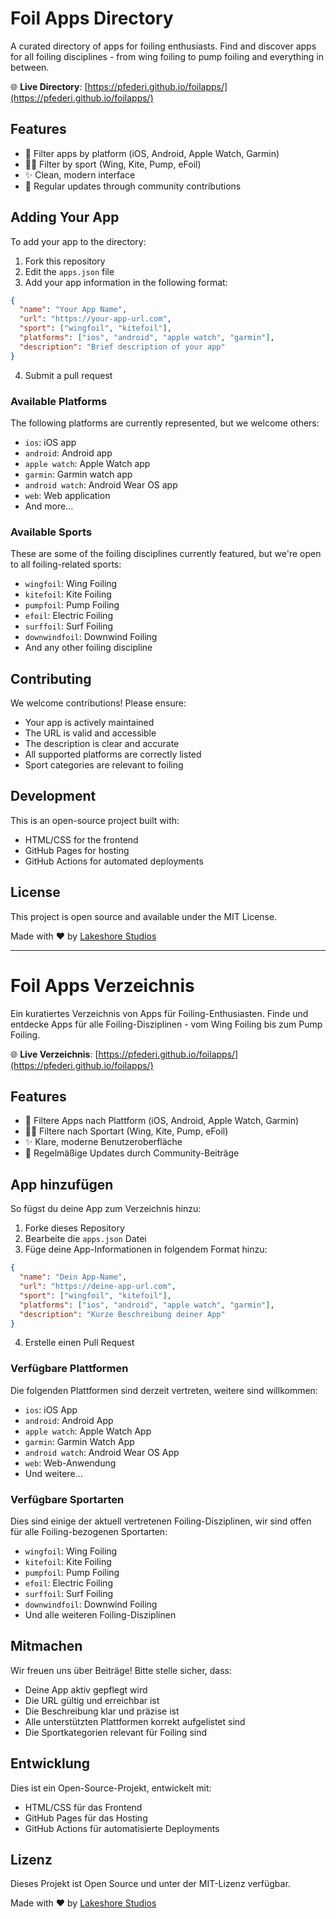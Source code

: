 # Foil Apps Directory

A curated directory of apps for foiling enthusiasts. Find and discover apps for all foiling disciplines - from wing foiling to pump foiling and everything in between.

🌐 **Live Directory**: [https://pfederi.github.io/foilapps/](https://pfederi.github.io/foilapps/)

## Features

- 📱 Filter apps by platform (iOS, Android, Apple Watch, Garmin)
- 🏄‍♂️ Filter by sport (Wing, Kite, Pump, eFoil)
- ✨ Clean, modern interface
- 🔄 Regular updates through community contributions

## Adding Your App

To add your app to the directory:

1. Fork this repository
2. Edit the `apps.json` file
3. Add your app information in the following format:
```json
{
  "name": "Your App Name",
  "url": "https://your-app-url.com",
  "sport": ["wingfoil", "kitefoil"],
  "platforms": ["ios", "android", "apple watch", "garmin"],
  "description": "Brief description of your app"
}
```
4. Submit a pull request

### Available Platforms
The following platforms are currently represented, but we welcome others:
- `ios`: iOS app
- `android`: Android app
- `apple watch`: Apple Watch app
- `garmin`: Garmin watch app
- `android watch`: Android Wear OS app
- `web`: Web application
- And more...

### Available Sports
These are some of the foiling disciplines currently featured, but we're open to all foiling-related sports:
- `wingfoil`: Wing Foiling
- `kitefoil`: Kite Foiling
- `pumpfoil`: Pump Foiling
- `efoil`: Electric Foiling
- `surffoil`: Surf Foiling
- `downwindfoil`: Downwind Foiling
- And any other foiling discipline

## Contributing

We welcome contributions! Please ensure:
- Your app is actively maintained
- The URL is valid and accessible
- The description is clear and accurate
- All supported platforms are correctly listed
- Sport categories are relevant to foiling

## Development

This is an open-source project built with:
- HTML/CSS for the frontend
- GitHub Pages for hosting
- GitHub Actions for automated deployments

## License

This project is open source and available under the MIT License.

Made with ❤️ by [Lakeshore Studios](https://lakeshorestudios.ch)

---

# Foil Apps Verzeichnis

Ein kuratiertes Verzeichnis von Apps für Foiling-Enthusiasten. Finde und entdecke Apps für alle Foiling-Disziplinen - vom Wing Foiling bis zum Pump Foiling.

🌐 **Live Verzeichnis**: [https://pfederi.github.io/foilapps/](https://pfederi.github.io/foilapps/)

## Features

- 📱 Filtere Apps nach Plattform (iOS, Android, Apple Watch, Garmin)
- 🏄‍♂️ Filtere nach Sportart (Wing, Kite, Pump, eFoil)
- ✨ Klare, moderne Benutzeroberfläche
- 🔄 Regelmäßige Updates durch Community-Beiträge

## App hinzufügen

So fügst du deine App zum Verzeichnis hinzu:

1. Forke dieses Repository
2. Bearbeite die `apps.json` Datei
3. Füge deine App-Informationen in folgendem Format hinzu:
```json
{
  "name": "Dein App-Name",
  "url": "https://deine-app-url.com",
  "sport": ["wingfoil", "kitefoil"],
  "platforms": ["ios", "android", "apple watch", "garmin"],
  "description": "Kurze Beschreibung deiner App"
}
```
4. Erstelle einen Pull Request

### Verfügbare Plattformen
Die folgenden Plattformen sind derzeit vertreten, weitere sind willkommen:
- `ios`: iOS App
- `android`: Android App
- `apple watch`: Apple Watch App
- `garmin`: Garmin Watch App
- `android watch`: Android Wear OS App
- `web`: Web-Anwendung
- Und weitere...

### Verfügbare Sportarten
Dies sind einige der aktuell vertretenen Foiling-Disziplinen, wir sind offen für alle Foiling-bezogenen Sportarten:
- `wingfoil`: Wing Foiling
- `kitefoil`: Kite Foiling
- `pumpfoil`: Pump Foiling
- `efoil`: Electric Foiling
- `surffoil`: Surf Foiling
- `downwindfoil`: Downwind Foiling
- Und alle weiteren Foiling-Disziplinen

## Mitmachen

Wir freuen uns über Beiträge! Bitte stelle sicher, dass:
- Deine App aktiv gepflegt wird
- Die URL gültig und erreichbar ist
- Die Beschreibung klar und präzise ist
- Alle unterstützten Plattformen korrekt aufgelistet sind
- Die Sportkategorien relevant für Foiling sind

## Entwicklung

Dies ist ein Open-Source-Projekt, entwickelt mit:
- HTML/CSS für das Frontend
- GitHub Pages für das Hosting
- GitHub Actions für automatisierte Deployments

## Lizenz

Dieses Projekt ist Open Source und unter der MIT-Lizenz verfügbar.

Made with ❤️ by [Lakeshore Studios](https://lakeshorestudios.ch) 
